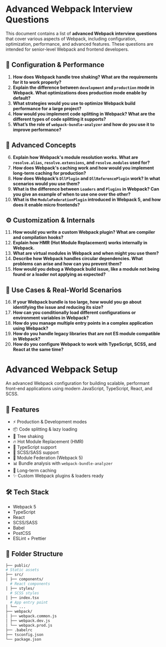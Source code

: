 # Advanced Webpack Interview Questions

This document contains a list of **advanced Webpack interview questions** that cover various aspects of Webpack, including configuration, optimization, performance, and advanced features. These questions are intended for senior-level Webpack and frontend developers.

## 🔧 Configuration & Performance

1. **How does Webpack handle tree shaking? What are the requirements for it to work properly?**
2. **Explain the difference between `development` and `production` mode in Webpack. What optimizations does production mode enable by default?**
3. **What strategies would you use to optimize Webpack build performance for a large project?**
4. **How would you implement code splitting in Webpack? What are the different types of code splitting it supports?**
5. **What’s the role of `webpack-bundle-analyzer` and how do you use it to improve performance?**

## 🧠 Advanced Concepts

6. **Explain how Webpack's module resolution works. What are `resolve.alias`, `resolve.extensions`, and `resolve.modules` used for?**
7. **How does Webpack's caching work and how would you implement long-term caching for production?**
8. **How does Webpack’s `DllPlugin` and `DllReferencePlugin` work? In what scenarios would you use them?**
9. **What is the difference between `Loaders` and `Plugins` in Webpack? Can you give an example of when to use one over the other?**
10. **What is the `ModuleFederationPlugin` introduced in Webpack 5, and how does it enable micro frontends?**

## ⚙️ Customization & Internals

11. **How would you write a custom Webpack plugin? What are compiler and compilation hooks?**
12. **Explain how HMR (Hot Module Replacement) works internally in Webpack.**
13. **What are virtual modules in Webpack and when might you use them?**
14. **Describe how Webpack handles circular dependencies. What problems can arise and how can you prevent them?**
15. **How would you debug a Webpack build issue, like a module not being found or a loader not applying as expected?**

## 🧪 Use Cases & Real-World Scenarios

16. **If your Webpack bundle is too large, how would you go about identifying the issue and reducing its size?**
17. **How can you conditionally load different configurations or environment variables in Webpack?**
18. **How do you manage multiple entry points in a complex application using Webpack?**
19. **How do you handle legacy libraries that are not ES module compatible in Webpack?**
20. **How do you configure Webpack to work with TypeScript, SCSS, and React at the same time?**


# Advanced Webpack Setup

An advanced Webpack configuration for building scalable, performant front-end applications using modern JavaScript, TypeScript, React, and SCSS.

## 🚀 Features

- ⚡ Production & Development modes
- 📦 Code splitting & lazy loading
- 🧠 Tree shaking
- 🔥 Hot Module Replacement (HMR)
- 🎯 TypeScript support
- 🎨 SCSS/SASS support
- 🧩 Module Federation (Webpack 5)
- 📊 Bundle analysis with `webpack-bundle-analyzer`
- 💾 Long-term caching
- ✨ Custom Webpack plugins & loaders ready

## 🛠️ Tech Stack

- Webpack 5
- TypeScript
- React
- SCSS/SASS
- Babel
- PostCSS
- ESLint + Prettier

## 📁 Folder Structure

```bash
├── public/
# Static assets
├── src/
│ ├── components/
  # React components
│ ├── styles/
  # SCSS styles
│ ├── index.tsx
  # App entry point
│ └── ...
├── webpack/
│ ├── webpack.common.js
│ ├── webpack.dev.js
│ └── webpack.prod.js
├── .babelrc
├── tsconfig.json
└── package.json
```

